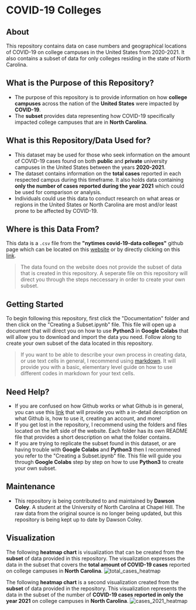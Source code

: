 # COVID-19 Colleges
## About
This repository contains data on case numbers and geographical locations of COVID-19 on college campuses in the United States from 2020-2021. It also contains a subset of data for only colleges residing in the state of North Carolina.

## What is the Purpose of this Repository?
* The purpose of this repository is to provide information on how **college campuses** across the nation of the **United States** were impacted by **COVID-19**.
* The **subset** provides data representing how COVID-19 specifically impacted college campuses that are in **North Carolina**.

## What is this Repository/Data Used for?
* This dataset may be used for those who seek information on the amount of COVID-19 cases found on both **public** and **private** university campuses in the United States between the years **2020-2021**.
*  The dataset contains information on the **total cases** reported in each respected campus during this timeframe. It also holds data containing **only the number of cases reported during the year 2021** which could be used for comparison or analysis.
*   Individuals could use this data to conduct research on what areas or regions in the United States or North Carolina are most and/or least prone to be affected by COVID-19.

## Where is this Data From?
This data is a `.csv` file from the **"nytimes covid-19-data colleges"** github page which can be located on this [website](https://github.com/nytimes/covid-19-data/tree/master/colleges) or by directly clicking on this [link](https://github.com/nytimes/covid-19-data/blob/master/colleges/colleges.csv).
> The data found on the website does not provide the subset of data that is created in this repository. A seperate file on this repository will direct you through the steps neccessary in order to create your own subset.

## Getting Started
To begin following this repository, first click the "Documentation" folder and then click on the "Creating a Subset.ipynb" file. This file will open up a document that will direct you on how to use **Python3** in **Google Colabs** that will allow you to download and import the data you need. Follow along to create your own subset of the data located in this repository.
> If you want to be able to describe your own process in creating data, or use text cells in general, I recommend using [markdown](https://markdownlivepreview.com/). It will provide you with a basic, elementary level guide on how to use different codes in markdown for your text cells.

## Need Help?
* If you are confused on how Github works or what Github is in general, you can use this [link](https://docs.github.com/en/get-started/start-your-journey/about-github-and-git) that will provide you with a in-detail description on what Github is, how to use it, creating an account, and more!
* If you get lost in the repository, I recommend using the folders and files located on the left side of the website. Each folder has its own README file that provides a short description on what the folder contains.
* If you are trying to replicate the subset found in this dataset, or are having trouble with **Google Colabs** and **Python3** then I recommened you refer to the "Creating a Subset.ipynb" file. This file will guide you through **Google Colabs** step by step on how to use **Python3** to create your own subset.

## Maintenance
* This repository is being contributed to and maintained by **Dawson Coley**. A student at the University of North Carolina at Chapel Hill. The raw data from the original source is no longer being updated, but this repository is being kept up to date by Dawson Coley.

## Visualization
The following **heatmap chart** is visualization that can be created from the **subset** of data provided in this repository. The visualization expresses the data in the subset that covers the **total amount of COVID-19 cases** reported on college campuses in **North Carolina**.
![total_cases_heatmap](https://github.com/user-attachments/assets/228815ba-79b8-446c-8183-8982e9a05498)

The following **heatmap chart** is a second visualization created from the **subset** of data provided in the repository. This visualization represents the data in the subset of the number of **COVID-19 cases reported in only the year 2021** on college campuses in **North Carolina**.
![cases_2021_heatmap](https://github.com/user-attachments/assets/3c3e70ce-859a-4824-8075-84cfa29727b7)
